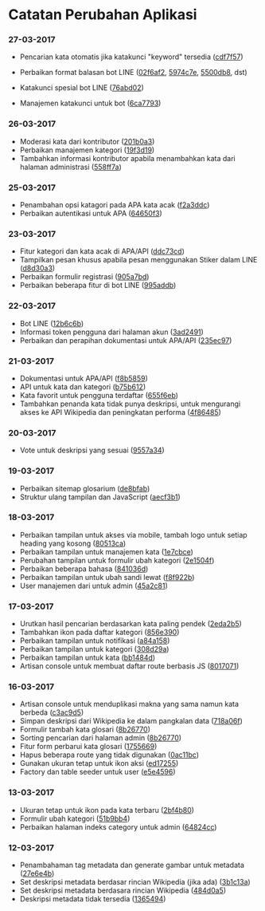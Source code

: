 # Catatan Perubahan Aplikasi

### 27-03-2017
- Pencarian kata otomatis jika katakunci "keyword" tersedia ([cdf7f57](https://github.com/glosarium/glosarium/commit/cdf7f5737cd4369aefdc22c9c9555aa2904b7dea))

- Perbaikan format balasan bot LINE ([02f6af2](https://github.com/glosarium/glosarium/commit/02f6af2ccf93a990bee488c7638aeb4011915053), [5974c7e](https://github.com/glosarium/glosarium/commit/5974c7e8fa53f31e001bff5e2d1abc63645a02f5), [5500db8](https://github.com/glosarium/glosarium/commit/5500db8d08e5bdeb59effdc60f78cd19282f6ae7), dst)
- Katakunci spesial bot LINE ([76abd02](https://github.com/glosarium/glosarium/commit/76abd02dcae7f0f2250c684c5d7266f3c6a9c4e3))
- Manajemen katakunci untuk bot ([6ca7793](https://github.com/glosarium/glosarium/commit/6ca779329f7e2a71a9e8990a56bef4aebcc59a39)) 

### 26-03-2017
- Moderasi kata dari kontributor ([201b0a3](https://github.com/glosarium/glosarium/commit/201b0a398f826b5de0491daf8c408351f05ca519))
- Perbaikan manajemen kategori ([19f3d19](https://github.com/glosarium/glosarium/commit/19f3d19b442278fdd385be2eeb93cacd16a5ac22))
- Tambahkan informasi kontributor apabila menambahkan kata dari halaman administrasi ([558ff7a](https://github.com/glosarium/glosarium/commit/558ff7aa19bcb841911b870f614c226259339e79))

### 25-03-2017
- Penambahan opsi katagori pada APA kata acak ([f2a3ddc](https://github.com/glosarium/glosarium/commit/f2a3ddc0f015b4eae835ddf5caf92ce7654cfda4))
- Perbaikan autentikasi untuk APA ([64650f3](https://github.com/glosarium/glosarium/commit/64650f330318bbb9e671a82d2b8ac7fe9fced624))

### 23-03-2017
- Fitur kategori dan kata acak di APA/API ([ddc73cd](https://github.com/glosarium/glosarium/commit/ddc73cd11eca83fbe107d0ad453ac95febcfe81d))
- Tampilkan pesan khusus apabila pesan menggunakan Stiker dalam LINE ([d8d30a3](https://github.com/glosarium/glosarium/commit/d8d30a38b8202d1f04ddbb14f91e7932f33a114a))
- Perbaikan formulir registrasi ([905a7bd](https://github.com/glosarium/glosarium/commit/905a7bd207cbeef9593dd214ce74860f7223d5b8))
- Perbaikan beberapa fitur di bot LINE ([995addb](https://github.com/glosarium/glosarium/commit/995addb27689f3bf2b5a94cf1183229634da46ab))

### 22-03-2017
- Bot LINE ([12b6c6b](https://github.com/glosarium/glosarium/commit/12b6c6b57a81bd03e2f6c61262057bf53344663a))
- Informasi token pengguna dari halaman akun ([3ad2491](https://github.com/glosarium/glosarium/commit/3ad2491d30d1da4135efc192e4b4f182fe082eff))
- Perbaikan dan perapihan dokumentasi untuk APA/API ([235ec97](https://github.com/glosarium/glosarium/commit/235ec97b808cb260f7e9519ac3ca30ed4b124150))

### 21-03-2017
- Dokumentasi untuk APA/API ([f8b5859](https://github.com/glosarium/glosarium/commit/f8b58596861d2d62efe1cc027869d2fdb0bf280f))
- API untuk kata dan kategori ([b75b612](https://github.com/glosarium/glosarium/commit/b75b612e30451a4f26799be4bf407d17bad59fe3))
- Kata favorit untuk pengguna terdaftar ([655f6eb](https://github.com/glosarium/glosarium/commit/655f6eb11685eeb40efdd735cbbb15a08247c001))
- Tambahkan penanda kata tidak punya deskripsi, untuk mengurangi akses ke API Wikipedia dan peningkatan performa ([4f86485](https://github.com/glosarium/glosarium/commit/4f8648539c6e9e03d62aa94a1f07475cef40f5f3))

### 20-03-2017
- Vote untuk deskripsi yang sesuai ([9557a34](https://github.com/glosarium/glosarium/commit/9557a3412d81b8e9d74e19b80731b4138a6dcaec))

### 19-03-2017
- Perbaikan sitemap glosarium ([de8bfab](https://github.com/glosarium/glosarium/commit/de8bfab3bcfbfc7d49d4edeb107da117bb5efb29))
- Struktur ulang tampilan dan JavaScript ([aecf3b1](https://github.com/glosarium/glosarium/commit/aecf3b106b8ba5ed0e34d857afd03402f54c4df2))

### 18-03-2017
- Perbaikan tampilan untuk akses via mobile, tambah logo untuk setiap heading yang kosong ([80513ca](https://github.com/glosarium/glosarium/commit/80513ca816e3ab05798f57a0bd555fa0fcd5562a))
- Perbaikan tampilan untuk manajemen kata ([1e7cbce](https://github.com/glosarium/glosarium/commit/1e7cbcea76d9b90a4a63aa17e72cfdd2d78166dd))
- Perubahan tampilan untuk formulir ubah kategori ([2e1504f](https://github.com/glosarium/glosarium/commit/2e1504fa5460cf62a067c98f697b326a1610d597))
- Perbaikan beberapa bahasa ([841036d](https://github.com/glosarium/glosarium/commit/841036d7e3cc2d2422f1f5f49004268c3b2fd291))
- Perbaikan tampilan untuk ubah sandi lewat ([f8f922b](https://github.com/glosarium/glosarium/commit/f8f922b9d0906dec7d3db12d8aa07c9e611fd5b7))
- User manajemen dari untuk admin ([45a2c81](https://github.com/glosarium/glosarium/commit/45a2c81669170d85eec6e8b02e195cc82882983c))

### 17-03-2017
- Urutkan hasil pencarian berdasarkan kata paling pendek ([2eda2b5](https://github.com/glosarium/glosarium/commit/2eda2b5a362f8c0d0c170a4f019551113b32947b))
- Tambahkan ikon pada daftar kategori ([856e390](https://github.com/glosarium/glosarium/commit/856e390e7890baa28266f50f70416af3d9eb818b))
- Perbaikan tampilan untuk notifikasi ([a84a158](https://github.com/glosarium/glosarium/commit/a84a158b901cdb4a41ea92048f735395afecee26))
- Perbaikan tampilan untuk kategori ([308d29a](https://github.com/glosarium/glosarium/commit/308d29a204d21d0b87eefa069a90a9d4858a7b49))
- Perbaikan tampilan untuk kata ([bb1484d](https://github.com/glosarium/glosarium/commit/bb1484daca3bdfb489f532a94cb88ca8bfc62678))
- Artisan console untuk membuat daftar route berbasis JS ([8017071](https://github.com/glosarium/glosarium/commit/80170718a4cb5ff02aac418979b5ad7197861862)) 

### 16-03-2017
- Artisan console untuk menduplikasi makna yang sama namun kata berbeda ([c3ac9d5](https://github.com/glosarium/glosarium/commit/c3ac9d587e6192a4bc668b605952364ac6ea5a67))
- Simpan deskripsi dari Wikipedia ke dalam pangkalan data ([718a06f](https://github.com/glosarium/glosarium/commit/718a06f5b0c2733b50843935b892250bffbdaf1f))
- Formulir tambah kata glosari ([8b26770](https://github.com/glosarium/glosarium/commit/8b267708cd6c8c9739b674310d12ef714d407823))
- Sorting pencarian dari halaman admin ([8b26770](https://github.com/glosarium/glosarium/commit/8b267708cd6c8c9739b674310d12ef714d407823))
- Fitur form perbarui kata glosari ([1755669](https://github.com/glosarium/glosarium/commit/17556694fec615e5a72607164a82fb0bcf2af4c7))
- Hapus beberapa route yang tidak digunakan ([0ac11bc](https://github.com/glosarium/glosarium/commit/0ac11bc7fddc5bd5f315ada7955e449c4113820f))
- Gunakan ukuran tetap untuk ikon aksi ([ed17255](https://github.com/glosarium/glosarium/commit/ed172556d381d0aff61e12bb62e9009bb2c2bd4d))
- Factory dan table seeder untuk user ([e5e4596](https://github.com/glosarium/glosarium/commit/e5e4596fa69a5e16f351fcc433decad1c4375d44))

### 13-03-2017
- Ukuran tetap untuk ikon pada kata terbaru ([2bf4b80](https://github.com/glosarium/glosarium/commit/2bf4b8003f78bfb9b7867a15e9b42a85d0bca637))
- Formulir ubah kategori ([51b9bb4](https://github.com/glosarium/glosarium/commit/51b9bb4f21d2865e15f56fcc21044e2198806b2a))
- Perbaikan halaman indeks category untuk admin ([64824cc](https://github.com/glosarium/glosarium/commit/64824cc57c4c10c11ebf78d5f5749a002161e815))

### 12-03-2017
- Penambahaman tag metadata dan generate gambar untuk metadata ([27e6e4b](https://github.com/glosarium/glosarium/commit/27e6e4b67bb6a45beb365468b4559fdd486a25f7))
- Set deskripsi metadata berdasar rincian Wikipedia (jika ada) ([3b1c13a](https://github.com/glosarium/glosarium/commit/3b1c13af467af26a4d4ef31485336f6b3aa5d2aa))
- Set deskripsi metadata berdasara rincian Wikipedia ([484d0a5](https://github.com/glosarium/glosarium/commit/484d0a5036d70276119b5f76e5979cdae7bf9400))
- Deskripsi metadata tidak tersedia ([1365494](https://github.com/glosarium/glosarium/commit/1365494fd7b363aaebdef8c88eb786ae785a62ac))
